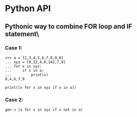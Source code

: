 # Python API

## Pythonic way to combine FOR loop and IF statement\
### Case 1:
```
>>> a = [2,3,4,5,6,7,8,9,0]
... xyz = [0,12,4,6,242,7,9]
... for x in xyz:
...     if x in a:
...         print(x)
0,4,6,7,9

print([x for x in xyz if x in a])
```

### Case 2:
```
gen = (x for x in xyz if x not in a)
```